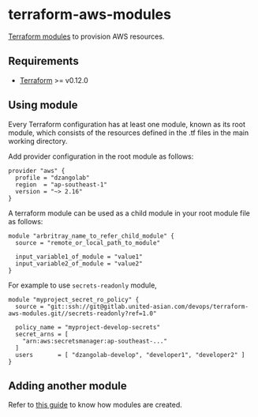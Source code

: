 # terraform-aws-modules

[Terraform modules](https://www.terraform.io/docs/modules/index.html) to provision AWS resources.

## Requirements

- [Terraform](https://www.terraform.io) >= v0.12.0

## Using module

Every Terraform configuration has at least one module, known as its root module, which consists of the resources defined in the .tf files in the main working directory.

Add provider configuration in the root module as follows:

```hcl
provider "aws" {
  profile = "dzangolab"
  region  = "ap-southeast-1"
  version = "~> 2.16"
}
```

A terraform module can be used as a child module in your root module file as follows:

```hcl
module "arbritray_name_to_refer_child_module" {
  source = "remote_or_local_path_to_module"

  input_variable1_of_module = "value1"
  input_variable2_of_module = "value2"
}
```

For example to use `secrets-readonly` module,

```hcl
module "myproject_secret_ro_policy" {
  source = "git::ssh://git@gitlab.united-asian.com/devops/terraform-aws-modules.git//secrets-readonly?ref=1.0"

  policy_name = "myproject-develop-secrets"
  secret_arns = [
    "arn:aws:secretsmanager:ap-southeast-..."
  ]
  users       = [ "dzangolab-develop", "developer1", "developer2" ]
}
```

## Adding another module

Refer to [this guide](https://www.terraform.io/docs/modules/index.html) to know how modules are created.
